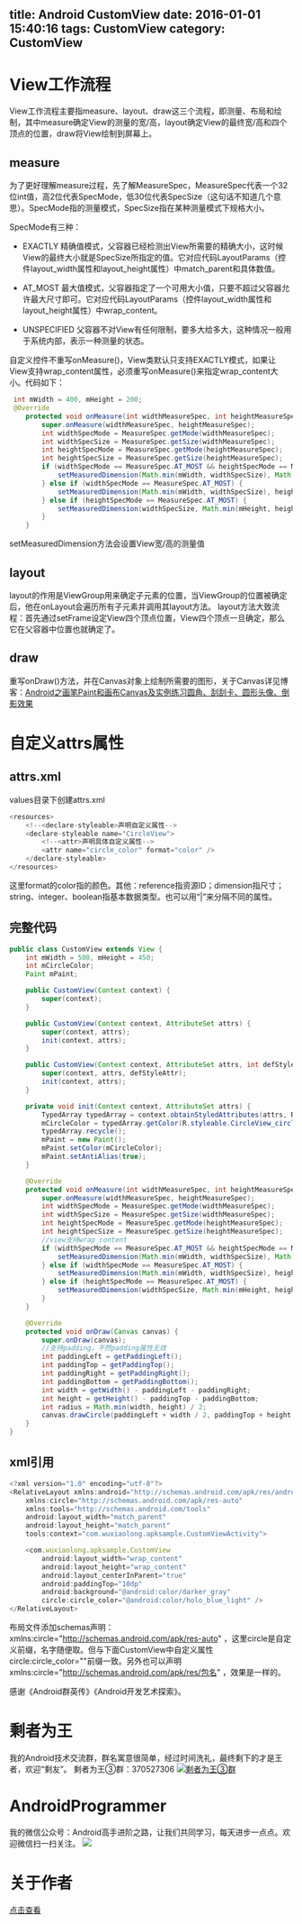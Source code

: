 title: Android CustomView
date: 2016-01-01 15:40:16
tags: CustomView
category: CustomView 
---
# View工作流程
View工作流程主要指measure、layout、draw这三个流程，即测量、布局和绘制，其中measure确定View的测量的宽/高，layout确定View的最终宽/高和四个顶点的位置，draw将View绘制到屏幕上。
<!--more-->
## measure
为了更好理解measure过程，先了解MeasureSpec，MeasureSpec代表一个32位int值，高2位代表SpecMode，低30位代表SpecSize（这句话不知道几个意思）。SpecMode指的测量模式，SpecSize指在某种测量模式下规格大小。

SpecMode有三种：
* EXACTLY
精确值模式，父容器已经检测出View所需要的精确大小，这时候View的最终大小就是SpecSize所指定的值。它对应代码LayoutParams（控件layout_width属性和layout_height属性）中match_parent和具体数值。
* AT_MOST
最大值模式，父容器指定了一个可用大小值，只要不超过父容器允许最大尺寸即可。它对应代码LayoutParams（控件layout_width属性和layout_height属性）中wrap_content。

* UNSPECIFIED
父容器不对View有任何限制，要多大给多大，这种情况一般用于系统内部，表示一种测量的状态。

自定义控件不重写onMeasure()，View类默认只支持EXACTLY模式，如果让View支持wrap_content属性，必须重写onMeasure()来指定wrap_content大小。代码如下：
```java
 int mWidth = 400, mHeight = 200;
 @Override
    protected void onMeasure(int widthMeasureSpec, int heightMeasureSpec) {
        super.onMeasure(widthMeasureSpec, heightMeasureSpec);
        int widthSpecMode = MeasureSpec.getMode(widthMeasureSpec);
        int widthSpecSize = MeasureSpec.getSize(widthMeasureSpec);
        int heightSpecMode = MeasureSpec.getMode(heightMeasureSpec);
        int heightSpecSize = MeasureSpec.getSize(heightMeasureSpec);
        if (widthSpecMode == MeasureSpec.AT_MOST && heightSpecMode == MeasureSpec.AT_MOST) {
            setMeasuredDimension(Math.min(mWidth, widthSpecSize), Math.min(mHeight, heightSpecSize));
        } else if (widthSpecMode == MeasureSpec.AT_MOST) {
            setMeasuredDimension(Math.min(mWidth, widthSpecSize), heightSpecSize);
        } else if (heightSpecMode == MeasureSpec.AT_MOST) {
            setMeasuredDimension(widthSpecSize, Math.min(mHeight, heightSpecSize));
        }
    }
```
setMeasuredDimension方法会设置View宽/高的测量值
## layout
layout的作用是ViewGroup用来确定子元素的位置，当ViewGroup的位置被确定后，他在onLayout会遍历所有子元素并调用其layout方法。
layout方法大致流程：首先通过setFrame设定View四个顶点位置，View四个顶点一旦确定，那么它在父容器中位置也就确定了。
## draw
重写onDraw()方法，并在Canvas对象上绘制所需要的图形，关于Canvas详见博客：[Android之画笔Paint和画布Canvas及实例练习圆角、刮刮卡、圆形头像、倒影效果](http://wuxiaolong.me/2015/12/06/PaintCanvas/)

# 自定义attrs属性
## attrs.xml
values目录下创建attrs.xml
```js 
<resources>
    <!--<declare-styleable>声明自定义属性-->
    <declare-styleable name="CircleView">
	    <!--<attr>声明具体自定义属性-->
        <attr name="circle_color" format="color" />
    </declare-styleable>
</resources>
```
这里format的color指的颜色。其他：reference指资源ID；dimension指尺寸；string、integer、boolean指基本数据类型。也可以用“|”来分隔不同的属性。
## 完整代码
```java
public class CustomView extends View {
    int mWidth = 500, mHeight = 450;
    int mCircleColor;
    Paint mPaint;

    public CustomView(Context context) {
        super(context);
    }

    public CustomView(Context context, AttributeSet attrs) {
        super(context, attrs);
        init(context, attrs);
    }

    public CustomView(Context context, AttributeSet attrs, int defStyleAttr) {
        super(context, attrs, defStyleAttr);
        init(context, attrs);
    }

    private void init(Context context, AttributeSet attrs) {
        TypedArray typedArray = context.obtainStyledAttributes(attrs, R.styleable.CircleView);
        mCircleColor = typedArray.getColor(R.styleable.CircleView_circle_color, Color.RED);//如果没有指定颜色，默认红色
        typedArray.recycle();
        mPaint = new Paint();
        mPaint.setColor(mCircleColor);
        mPaint.setAntiAlias(true);
    }

    @Override
    protected void onMeasure(int widthMeasureSpec, int heightMeasureSpec) {
        super.onMeasure(widthMeasureSpec, heightMeasureSpec);
        int widthSpecMode = MeasureSpec.getMode(widthMeasureSpec);
        int widthSpecSize = MeasureSpec.getSize(widthMeasureSpec);
        int heightSpecMode = MeasureSpec.getMode(heightMeasureSpec);
        int heightSpecSize = MeasureSpec.getSize(heightMeasureSpec);
        //view支持wrap_content
        if (widthSpecMode == MeasureSpec.AT_MOST && heightSpecMode == MeasureSpec.AT_MOST) {
            setMeasuredDimension(Math.min(mWidth, widthSpecSize), Math.min(mHeight, heightSpecSize));
        } else if (widthSpecMode == MeasureSpec.AT_MOST) {
            setMeasuredDimension(Math.min(mWidth, widthSpecSize), heightSpecSize);
        } else if (heightSpecMode == MeasureSpec.AT_MOST) {
            setMeasuredDimension(widthSpecSize, Math.min(mHeight, heightSpecSize));
        }
    }

    @Override
    protected void onDraw(Canvas canvas) {
        super.onDraw(canvas);
        //支持padding，不然padding属性无效
        int paddingLeft = getPaddingLeft();
        int paddingTop = getPaddingTop();
        int paddingRight = getPaddingRight();
        int paddingBottom = getPaddingBottom();
        int width = getWidth() - paddingLeft - paddingRight;
        int height = getHeight() - paddingTop - paddingBottom;
        int radius = Math.min(width, height) / 2;
        canvas.drawCircle(paddingLeft + width / 2, paddingTop + height / 2, radius, mPaint);
    }
}
```
## xml引用
```js
<?xml version="1.0" encoding="utf-8"?>
<RelativeLayout xmlns:android="http://schemas.android.com/apk/res/android"
    xmlns:circle="http://schemas.android.com/apk/res-auto"
    xmlns:tools="http://schemas.android.com/tools"
    android:layout_width="match_parent"
    android:layout_height="match_parent"
    tools:context="com.wuxiaolong.apksample.CustomViewActivity">

    <com.wuxiaolong.apksample.CustomView
        android:layout_width="wrap_content"
        android:layout_height="wrap_content"
        android:layout_centerInParent="true"
        android:paddingTop="10dp"
        android:background="@android:color/darker_gray"
        circle:circle_color="@android:color/holo_blue_light" />
</RelativeLayout>
```
布局文件添加schemas声明： xmlns:circle="http://schemas.android.com/apk/res-auto" ，这里circle是自定义前缀，名字随便取。但与下面CustomView中自定义属性circle:circle_color=""前缀一致。另外也可以声明 xmlns:circle="http://schemas.android.com/apk/res/包名" ，效果是一样的。

感谢《Android群英传》《Android开发艺术探索》。

# 剩者为王
我的Android技术交流群，群名寓意很简单，经过时间洗礼，最终剩下的才是王者，欢迎“剩友”。
剩者为王③群：370527306 <a target="_blank" href="http://shang.qq.com/wpa/qunwpa?idkey=0a992ba077da4c8325cbfef1c9e81f0443ffb782a0f2135c1a8f7326baac58ac"><img border="0" src="http://pub.idqqimg.com/wpa/images/group.png" alt="剩者为王③群" title="剩者为王③群"></a>

# AndroidProgrammer
我的微信公众号：Android高手进阶之路，让我们共同学习，每天进步一点点。欢迎微信扫一扫关注。
![](http://7q5c2h.com1.z0.glb.clouddn.com/qrcode_AndroidProgrammer.jpg)

# 关于作者
[点击查看](http://wuxiaolong.me/about/)